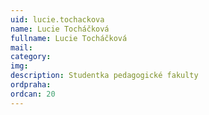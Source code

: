 ```yaml
---
uid: lucie.tochackova
name: Lucie Tocháčková
fullname: Lucie Tocháčková
mail: 
category: 
img: 
description: Studentka pedagogické fakulty 
ordpraha: 
ordcan: 20
---
```




